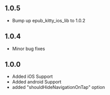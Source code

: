 ## 1.0.5

* Bump up epub_kitty_ios_lib to 1.0.2
  
## 1.0.4

* Minor bug fixes
  
## 1.0.0

* Added iOS Support
* Added android Support
* added "shouldHideNavigationOnTap" option
